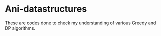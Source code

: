 # Ani-datastructures
These are codes done to check my understanding of various Greedy and DP algorithms.

